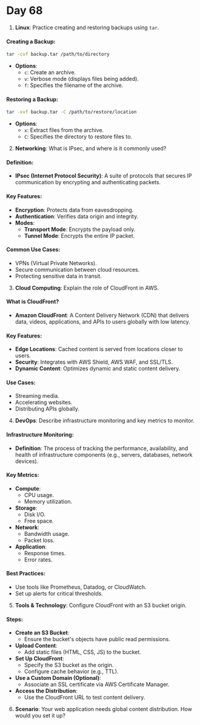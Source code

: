 # Day 68


1. **Linux**: Practice creating and restoring backups using `tar`.
#### **Creating a Backup**:
```bash
tar -cvf backup.tar /path/to/directory
```
- **Options**:
  - `c`: Create an archive.
  - `v`: Verbose mode (displays files being added).
  - `f`: Specifies the filename of the archive.

#### **Restoring a Backup**:
```bash
tar -xvf backup.tar -C /path/to/restore/location
```
- **Options**:
  - `x`: Extract files from the archive.
  - `C`: Specifies the directory to restore files to.


2. **Networking**: What is IPsec, and where is it commonly used?
#### **Definition**:
- **IPsec (Internet Protocol Security)**: A suite of protocols that secures IP communication by encrypting and authenticating packets.

#### **Key Features**:
- **Encryption**: Protects data from eavesdropping.
- **Authentication**: Verifies data origin and integrity.
- **Modes**:
  - **Transport Mode**: Encrypts the payload only.
  - **Tunnel Mode**: Encrypts the entire IP packet.

#### **Common Use Cases**:
- VPNs (Virtual Private Networks).
- Secure communication between cloud resources.
- Protecting sensitive data in transit.


3. **Cloud Computing**: Explain the role of CloudFront in AWS.
#### **What is CloudFront?**
- **Amazon CloudFront**: A Content Delivery Network (CDN) that delivers data, videos, applications, and APIs to users globally with low latency.

#### **Key Features**:
- **Edge Locations**: Cached content is served from locations closer to users.
- **Security**: Integrates with AWS Shield, AWS WAF, and SSL/TLS.
- **Dynamic Content**: Optimizes dynamic and static content delivery.

#### **Use Cases**:
- Streaming media.
- Accelerating websites.
- Distributing APIs globally.


4. **DevOps**: Describe infrastructure monitoring and key metrics to monitor.
#### **Infrastructure Monitoring**:
- **Definition**: The process of tracking the performance, availability, and health of infrastructure components (e.g., servers, databases, network devices).

#### **Key Metrics**:
- **Compute**:
   - CPU usage.
   - Memory utilization.
- **Storage**:
   - Disk I/O.
   - Free space.
- **Network**:
   - Bandwidth usage.
   - Packet loss.
- **Application**:
   - Response times.
   - Error rates.

#### **Best Practices**:
- Use tools like Prometheus, Datadog, or CloudWatch.
- Set up alerts for critical thresholds.


5. **Tools & Technology**: Configure CloudFront with an S3 bucket origin.
#### **Steps**:
- **Create an S3 Bucket**:
   - Ensure the bucket's objects have public read permissions.
- **Upload Content**:
   - Add static files (HTML, CSS, JS) to the bucket.
- **Set Up CloudFront**:
   - Specify the S3 bucket as the origin.
   - Configure cache behavior (e.g., TTL).
- **Use a Custom Domain (Optional)**:
   - Associate an SSL certificate via AWS Certificate Manager.
- **Access the Distribution**:
   - Use the CloudFront URL to test content delivery.


6. **Scenario**: Your web application needs global content distribution. How would you set it up?

